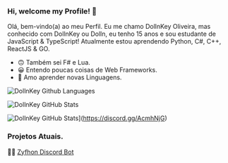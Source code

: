 ### Hi, welcome my Profile! 👋

Olá, bem-vindo(a) ao meu Perfil. Eu me chamo DollnKey Oliveira, mas conhecido com DollnKey ou Dolln, eu tenho 15 anos e sou estudante de JavaScript & TypeScript! Atualmente estou aprendendo Python, C#, C++, ReactJS & GO.

- 🙃 Também sei F# e Lua.
- 😀 Entendo poucas coisas de Web Frameworks. 
- 🥰 Amo aprender novas Linguagens.


<p align="center">
  
![DollnKey Github Languages](https://github-readme-stats.vercel.app/api/top-langs?username=DollnKey&show_icons=true&theme=tokyonight&layout=compact)

![DollnKey GitHub Stats](https://github-readme-stats.vercel.app/api?username=DollnKey&show_icons=true&theme=react)

![DollnKey GitHub Stats](https://api.ghprofile.me/view?username=DollnKey)](https://discord.gg/AcmhNjG)

</p>


### Projetos Atuais.

👨‍🔧 [Zyfhon Discord Bot](https://github.com/InSweetBot)
